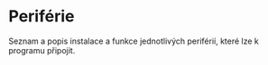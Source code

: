 # Periférie

Seznam a popis instalace a funkce jednotlivých periférií, které lze k programu připojit.

